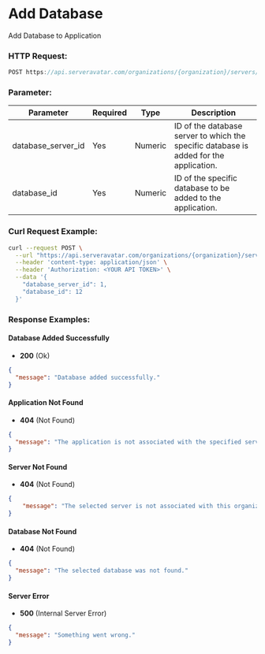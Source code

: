 # Add Database

Add Database to Application

### HTTP Request:

```js
POST https://api.serveravatar.com/organizations/{organization}/servers/{server}/applications/{application}/add-database
```

### Parameter:

| Parameter           | Required | Type   | Description                                |
|---------------------|----------|--------|--------------------------------------------|
| database_server_id  | Yes      | Numeric| ID of the database server to which the specific database is added for the application.       |
| database_id         | Yes      | Numeric| ID of the specific database to be added to the application.              |

### Curl Request Example:

```sh
curl --request POST \
  --url "https://api.serveravatar.com/organizations/{organization}/servers/{server}/applications/{application}/add-database" \
  --header 'content-type: application/json' \
  --header 'Authorization: <YOUR API TOKEN>' \
  --data '{
    "database_server_id": 1,
    "database_id": 12
  }'
```

### Response Examples:

#### Database Added Successfully
- __200__ (Ok)

```json
{
  "message": "Database added successfully."
}
```

#### Application Not Found
- __404__ (Not Found)

```json
{
  "message": "The application is not associated with the specified server."
}
```

#### Server Not Found
- __404__ (Not Found)
```json
{
    "message": "The selected server is not associated with this organization."
}
```

#### Database Not Found
- __404__ (Not Found)

```json
{
  "message": "The selected database was not found."
}
```

#### Server Error
- __500__ (Internal Server Error)

```json
{
  "message": "Something went wrong."
}
```